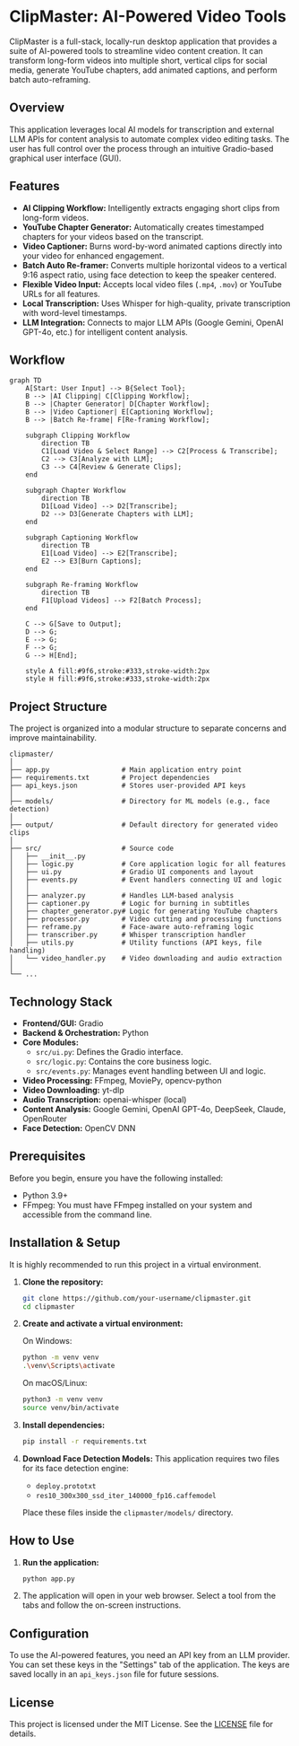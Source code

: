 # ClipMaster: AI-Powered Video Tools

ClipMaster is a full-stack, locally-run desktop application that provides a suite of AI-powered tools to streamline video content creation. It can transform long-form videos into multiple short, vertical clips for social media, generate YouTube chapters, add animated captions, and perform batch auto-reframing.

## Overview

This application leverages local AI models for transcription and external LLM APIs for content analysis to automate complex video editing tasks. The user has full control over the process through an intuitive Gradio-based graphical user interface (GUI).

## Features

- **AI Clipping Workflow:** Intelligently extracts engaging short clips from long-form videos.
- **YouTube Chapter Generator:** Automatically creates timestamped chapters for your videos based on the transcript.
- **Video Captioner:** Burns word-by-word animated captions directly into your video for enhanced engagement.
- **Batch Auto Re-framer:** Converts multiple horizontal videos to a vertical 9:16 aspect ratio, using face detection to keep the speaker centered.
- **Flexible Video Input:** Accepts local video files (`.mp4`, `.mov`) or YouTube URLs for all features.
- **Local Transcription:** Uses Whisper for high-quality, private transcription with word-level timestamps.
- **LLM Integration:** Connects to major LLM APIs (Google Gemini, OpenAI GPT-4o, etc.) for intelligent content analysis.

## Workflow

```mermaid
graph TD
    A[Start: User Input] --> B{Select Tool};
    B --> |AI Clipping| C[Clipping Workflow];
    B --> |Chapter Generator| D[Chapter Workflow];
    B --> |Video Captioner| E[Captioning Workflow];
    B --> |Batch Re-frame| F[Re-framing Workflow];

    subgraph Clipping Workflow
        direction TB
        C1[Load Video & Select Range] --> C2[Process & Transcribe];
        C2 --> C3[Analyze with LLM];
        C3 --> C4[Review & Generate Clips];
    end

    subgraph Chapter Workflow
        direction TB
        D1[Load Video] --> D2[Transcribe];
        D2 --> D3[Generate Chapters with LLM];
    end
    
    subgraph Captioning Workflow
        direction TB
        E1[Load Video] --> E2[Transcribe];
        E2 --> E3[Burn Captions];
    end

    subgraph Re-framing Workflow
        direction TB
        F1[Upload Videos] --> F2[Batch Process];
    end

    C --> G[Save to Output];
    D --> G;
    E --> G;
    F --> G;
    G --> H[End];

    style A fill:#9f6,stroke:#333,stroke-width:2px
    style H fill:#9f6,stroke:#333,stroke-width:2px
```

## Project Structure

The project is organized into a modular structure to separate concerns and improve maintainability.

```
clipmaster/
│
├── app.py                  # Main application entry point
├── requirements.txt        # Project dependencies
├── api_keys.json           # Stores user-provided API keys
│
├── models/                 # Directory for ML models (e.g., face detection)
│
├── output/                 # Default directory for generated video clips
│
├── src/                    # Source code
│   ├── __init__.py
│   ├── logic.py            # Core application logic for all features
│   ├── ui.py               # Gradio UI components and layout
│   ├── events.py           # Event handlers connecting UI and logic
│   │
│   ├── analyzer.py         # Handles LLM-based analysis
│   ├── captioner.py        # Logic for burning in subtitles
│   ├── chapter_generator.py# Logic for generating YouTube chapters
│   ├── processor.py        # Video cutting and processing functions
│   ├── reframe.py          # Face-aware auto-reframing logic
│   ├── transcriber.py      # Whisper transcription handler
│   ├── utils.py            # Utility functions (API keys, file handling)
│   └── video_handler.py    # Video downloading and audio extraction
│
└── ...
```

## Technology Stack

- **Frontend/GUI:** Gradio
- **Backend & Orchestration:** Python
- **Core Modules:**
    - `src/ui.py`: Defines the Gradio interface.
    - `src/logic.py`: Contains the core business logic.
    - `src/events.py`: Manages event handling between UI and logic.
- **Video Processing:** FFmpeg, MoviePy, opencv-python
- **Video Downloading:** yt-dlp
- **Audio Transcription:** openai-whisper (local)
- **Content Analysis:** Google Gemini, OpenAI GPT-4o, DeepSeek, Claude, OpenRouter
- **Face Detection:** OpenCV DNN

## Prerequisites

Before you begin, ensure you have the following installed:
- Python 3.9+
- FFmpeg: You must have FFmpeg installed on your system and accessible from the command line.

## Installation & Setup

It is highly recommended to run this project in a virtual environment.

1.  **Clone the repository:**
    ```bash
    git clone https://github.com/your-username/clipmaster.git
    cd clipmaster
    ```

2.  **Create and activate a virtual environment:**
    
    On Windows:
    ```bash
    python -m venv venv
    .\venv\Scripts\activate
    ```

    On macOS/Linux:
    ```bash
    python3 -m venv venv
    source venv/bin/activate
    ```

3.  **Install dependencies:**
    ```bash
    pip install -r requirements.txt
    ```

4.  **Download Face Detection Models:**
    This application requires two files for its face detection engine:
    - `deploy.prototxt`
    - `res10_300x300_ssd_iter_140000_fp16.caffemodel`

    Place these files inside the `clipmaster/models/` directory.

## How to Use

1.  **Run the application:**
    ```bash
    python app.py
    ```
2.  The application will open in your web browser. Select a tool from the tabs and follow the on-screen instructions.

## Configuration

To use the AI-powered features, you need an API key from an LLM provider. You can set these keys in the "Settings" tab of the application. The keys are saved locally in an `api_keys.json` file for future sessions.

## License

This project is licensed under the MIT License. See the [LICENSE](LICENSE) file for details.
